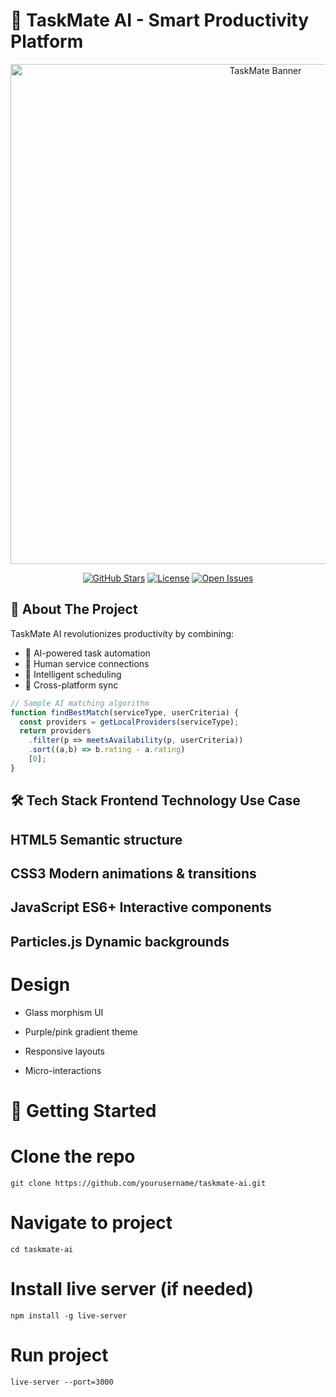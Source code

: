 # 🚀 TaskMate AI - Smart Productivity Platform

<div align="center">
  <img src="https://i.imgur.com/JQZ1h0j.png" alt="TaskMate Banner" width="800"/>
  
  [![GitHub Stars](https://img.shields.io/github/stars/yourusername/taskmate-ai?style=social)](https://github.com/yourusername/taskmate-ai/stargazers) 
  [![License](https://img.shields.io/badge/license-MIT-blue)](https://opensource.org/licenses/MIT)
  [![Open Issues](https://img.shields.io/github/issues/yourusername/taskmate-ai)](https://github.com/yourusername/taskmate-ai/issues)
</div>

## 🌟 About The Project

TaskMate AI revolutionizes productivity by combining:
- 🤖 AI-powered task automation
- 👥 Human service connections
- 🎯 Intelligent scheduling
- 🔄 Cross-platform sync

```javascript
// Sample AI matching algorithm
function findBestMatch(serviceType, userCriteria) {
  const providers = getLocalProviders(serviceType);
  return providers
    .filter(p => meetsAvailability(p, userCriteria))
    .sort((a,b) => b.rating - a.rating)
    [0];
}
```

🛠 Tech Stack
Frontend
Technology	Use Case
--------------------------------------
HTML5	Semantic structure
--------------------------------------
CSS3	Modern animations & transitions
--------------------------------------
JavaScript ES6+	Interactive components
--------------------------------------
Particles.js	Dynamic backgrounds
--------------------------------------

# Design
- Glass morphism UI

- Purple/pink gradient theme

- Responsive layouts

- Micro-interactions

# 🚀 Getting Started

# Clone the repo
```git clone https://github.com/yourusername/taskmate-ai.git```

# Navigate to project
```cd taskmate-ai```

# Install live server (if needed)
```npm install -g live-server```

# Run project
```live-server --port=3000```
